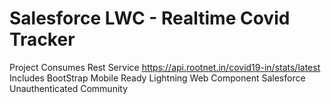 # Salesforce LWC - Realtime Covid Tracker

Project Consumes Rest Service https://api.rootnet.in/covid19-in/stats/latest
Includes BootStrap
Mobile Ready
Lightning Web Component
Salesforce Unauthenticated Community



